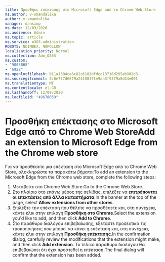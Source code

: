 ```yaml
---
title: Προσθήκη επέκτασης στο Microsoft Edge από το Chrome Web Store
ms.author: v-smandalika
author: v-smandalika
manager: dansimp
ms.date: 12/03/2020
ms.audience: Admin
ms.topic: article
ms.service: o365-administration
ROBOTS: NOINDEX, NOFOLLOW
localization_priority: Normal
ms.collection: Adm_O365
ms.custom:
- "9003868"
- "6922"
ms.openlocfilehash: b11a1304ce6c82c6182dfdcc13716d295ab802d3
ms.sourcegitcommit: 3c6e777d6679a24108171e9aa3f9379a8d44e001
ms.translationtype: MT
ms.contentlocale: el-GR
ms.lasthandoff: 12/09/2020
ms.locfileid: "49678059"
---
```

# <a name="add-an-extension-to-microsoft-edge-from-the-chrome-web-store"></a><span data-ttu-id="220c7-102">Προσθήκη επέκτασης στο Microsoft Edge από το Chrome Web Store</span><span class="sxs-lookup"><span data-stu-id="220c7-102">Add an extension to Microsoft Edge from the Chrome web store</span></span>

<span data-ttu-id="220c7-103">Για να προσθέσετε μια επέκταση στο Microsoft Edge από το Chrome Web Store, ολοκληρώστε τα παρακάτω βήματα:</span><span class="sxs-lookup"><span data-stu-id="220c7-103">To add an extension to the Microsoft Edge from the Chrome web store, complete the following steps:</span></span>

1. <span data-ttu-id="220c7-104">Μεταβείτε στο Chrome Web Store.</span><span class="sxs-lookup"><span data-stu-id="220c7-104">Go to the Chrome Web Store.</span></span>
2. <span data-ttu-id="220c7-105">Στο πλαίσιο στο επάνω μέρος της σελίδας, επιλέξτε να **επιτρέπονται οι επεκτάσεις από άλλα καταστήματα**.</span><span class="sxs-lookup"><span data-stu-id="220c7-105">In the banner at the top of the page, select **Allow extensions from other stores**.</span></span>
3. <span data-ttu-id="220c7-106">Επιλέξτε την επέκταση που θέλετε να προσθέσετε και, στη συνέχεια, κάντε κλικ στην επιλογή **Προσθήκη στο Chrome**.</span><span class="sxs-lookup"><span data-stu-id="220c7-106">Select the extension you'd like to add, and then click **Add to Chrome**.</span></span>
4. <span data-ttu-id="220c7-107">Στο παράθυρο διαλόγου επιβεβαίωσης, εξετάστε προσεκτικά τις τροποποιήσεις που μπορεί να κάνει η επέκταση και, στη συνέχεια, κάντε κλικ στην επιλογή **Προσθήκη επέκτασης**.</span><span class="sxs-lookup"><span data-stu-id="220c7-107">In the confirmation dialog, carefully review the modifications that the extension might make, and then click **Add extension**.</span></span>
<span data-ttu-id="220c7-108">Το τελικό παράθυρο διαλόγου θα επιβεβαιώσει ότι έχει προστεθεί η επέκταση.</span><span class="sxs-lookup"><span data-stu-id="220c7-108">The final dialog will confirm that the extension has been added.</span></span>